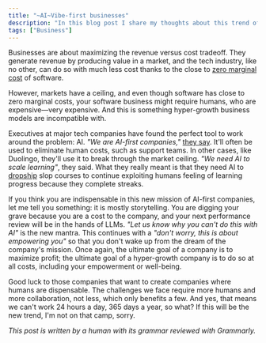 ```yaml
---
title: "~AI~Vibe-first businesses"
description: "In this blog post I share my thoughts about this trend of AI-first companies, and what I believe they really mean with it."
tags: ["Business"]
---
```


Businesses are about maximizing the revenue versus cost tradeoff.
They generate revenue by producing value in a market, and the tech industry, like no other, can do so with much less cost thanks to the close to [zero marginal cost](https://link.springer.com/chapter/10.1007/978-3-658-38823-2_3) of software.

However, markets have a ceiling, and even though software has close to zero marginal costs, your software business might require humans, who are expensive—very expensive. And this is something hyper-growth business models are incompatible with.

Executives at major tech companies have found the perfect tool to work around the problem: AI. _"We are AI-first companies,"_ [they say](https://www.theverge.com/news/657594/duolingo-ai-first-replace-contract-workers). It'll often be used to eliminate human costs, such as support teams. In other cases, like Duolingo, they'll use it to break through the market ceiling. _"We need AI to scale learning"_, they said. What they really meant is that they need AI to [dropship](https://en.wikipedia.org/wiki/Drop_shipping) slop courses to continue exploiting humans feeling of learning progress because they complete streaks. 

If you think you are indispensable in this new mission of AI-first companies, let me tell you something: it is mostly storytelling. You are digging your grave because you are a cost to the company, and your next performance review will be in the hands of LLMs. _"Let us know why you can't do this with AI"_ is the new mantra. This continues with a _"don't worry, this is about empowering you"_ so that you don't wake up from the dream of the company's mission. Once again, the ultimate goal of a company is to maximize profit; the ultimate goal of a hyper-growth company is to do so at all costs, including your empowerment or well-being.

Good luck to those companies that want to create companies where humans are dispensable. The challenges we face require more humans and more collaboration, not less, which only benefits a few. And yes, that means we can't work 24 hours a day, 365 days a year, so what? If this will be the new trend, I'm not on that camp, sorry.

_This post is written by a human with its grammar reviewed with Grammarly._
